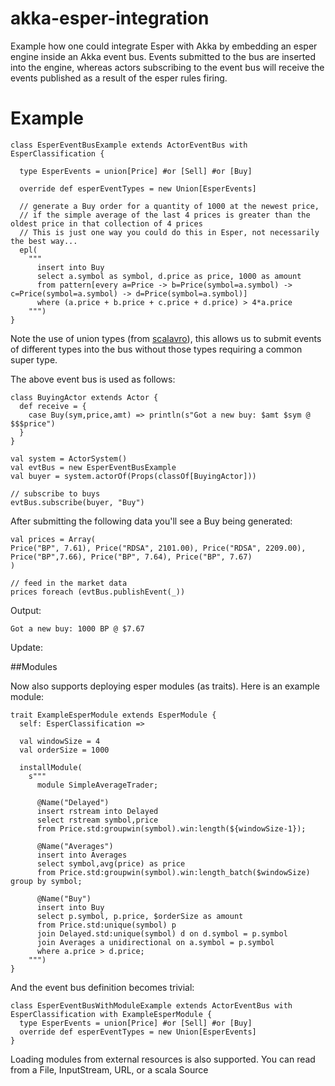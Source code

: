 akka-esper-integration
======================

Example how one could integrate Esper with Akka by embedding an esper engine inside an Akka event bus.
Events submitted to the bus are inserted into the engine, whereas actors subscribing to the event bus
will receive the events published as a result of the esper rules firing.

# Example
    class EsperEventBusExample extends ActorEventBus with EsperClassification {

      type EsperEvents = union[Price] #or [Sell] #or [Buy]

      override def esperEventTypes = new Union[EsperEvents]

      // generate a Buy order for a quantity of 1000 at the newest price,
      // if the simple average of the last 4 prices is greater than the oldest price in that collection of 4 prices
      // This is just one way you could do this in Esper, not necessarily the best way...
      epl(
        """
          insert into Buy
          select a.symbol as symbol, d.price as price, 1000 as amount
          from pattern[every a=Price -> b=Price(symbol=a.symbol) -> c=Price(symbol=a.symbol) -> d=Price(symbol=a.symbol)]
          where (a.price + b.price + c.price + d.price) > 4*a.price
        """)
    }

Note the use of union types (from [scalavro](util/src/main/scala/com/gensler/scalavro/util/union.scala)), this allows us to submit events of different types into the bus without
those types requiring a common super type.

The above event bus is used as follows:

    class BuyingActor extends Actor {
      def receive = {
        case Buy(sym,price,amt) => println(s"Got a new buy: $amt $sym @ $$$price")
      }
    }

    val system = ActorSystem()
    val evtBus = new EsperEventBusExample
    val buyer = system.actorOf(Props(classOf[BuyingActor]))

    // subscribe to buys
    evtBus.subscribe(buyer, "Buy")

After submitting the following data you'll see a Buy being generated:

    val prices = Array(
    Price("BP", 7.61), Price("RDSA", 2101.00), Price("RDSA", 2209.00),
    Price("BP",7.66), Price("BP", 7.64), Price("BP", 7.67)
    )

    // feed in the market data
    prices foreach (evtBus.publishEvent(_))

Output:

    Got a new buy: 1000 BP @ $7.67

Update:

##Modules

Now also supports deploying esper modules (as traits). Here is an example module:

    trait ExampleEsperModule extends EsperModule {
      self: EsperClassification =>

      val windowSize = 4
      val orderSize = 1000

      installModule(
        s"""
          module SimpleAverageTrader;

          @Name("Delayed")
          insert rstream into Delayed
          select rstream symbol,price
          from Price.std:groupwin(symbol).win:length(${windowSize-1});

          @Name("Averages")
          insert into Averages
          select symbol,avg(price) as price
          from Price.std:groupwin(symbol).win:length_batch($windowSize) group by symbol;

          @Name("Buy")
          insert into Buy
          select p.symbol, p.price, $orderSize as amount
          from Price.std:unique(symbol) p
          join Delayed.std:unique(symbol) d on d.symbol = p.symbol
          join Averages a unidirectional on a.symbol = p.symbol
          where a.price > d.price;
        """)
    }

And the event bus definition becomes trivial:

    class EsperEventBusWithModuleExample extends ActorEventBus with EsperClassification with ExampleEsperModule {
      type EsperEvents = union[Price] #or [Sell] #or [Buy]
      override def esperEventTypes = new Union[EsperEvents]
    }

Loading modules from external resources is also supported. You can read from a File, InputStream, URL, or a scala Source
